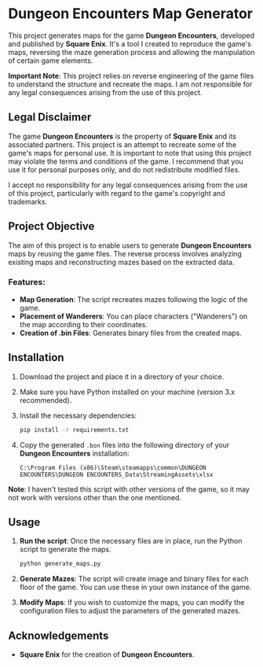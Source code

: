 # Dungeon Encounters Map Generator

This project generates maps for the game **Dungeon Encounters**, developed and published by **Square Enix**. It's a tool I created to reproduce the game's maps, reversing the maze generation process and allowing the manipulation of certain game elements.

**Important Note**: This project relies on reverse engineering of the game files to understand the structure and recreate the maps. I am not responsible for any legal consequences arising from the use of this project.

## Legal Disclaimer

The game **Dungeon Encounters** is the property of **Square Enix** and its associated partners. This project is an attempt to recreate some of the game's maps for personal use. It is important to note that using this project may violate the terms and conditions of the game. I recommend that you use it for personal purposes only, and do not redistribute modified files.

I accept no responsibility for any legal consequences arising from the use of this project, particularly with regard to the game's copyright and trademarks.

## Project Objective

The aim of this project is to enable users to generate **Dungeon Encounters** maps by reusing the game files. The reverse process involves analyzing existing maps and reconstructing mazes based on the extracted data.

### Features:

- **Map Generation**: The script recreates mazes following the logic of the game.
- **Placement of Wanderers**: You can place characters ("Wanderers") on the map according to their coordinates.
- **Creation of .bin Files**: Generates binary files from the created maps.

## Installation

1. Download the project and place it in a directory of your choice.
2. Make sure you have Python installed on your machine (version 3.x recommended).
3. Install the necessary dependencies:
   ```bash
   pip install -r requirements.txt
   ```

4. Copy the generated `.bon` files into the following directory of your **Dungeon Encounters** installation:
   ```
   C:\Program Files (x86)\Steam\steamapps\common\DUNGEON ENCOUNTERS\DUNGEON ENCOUNTERS_Data\StreamingAssets\xlsx
   ```

**Note**: I haven't tested this script with other versions of the game, so it may not work with versions other than the one mentioned.

## Usage

1. **Run the script**: Once the necessary files are in place, run the Python script to generate the maps.
   ```bash
   python generate_maps.py
   ```

2. **Generate Mazes**: The script will create image and binary files for each floor of the game. You can use these in your own instance of the game.

3. **Modify Maps**: If you wish to customize the maps, you can modify the configuration files to adjust the parameters of the generated mazes.

## Acknowledgements

- **Square Enix** for the creation of **Dungeon Encounters**.
